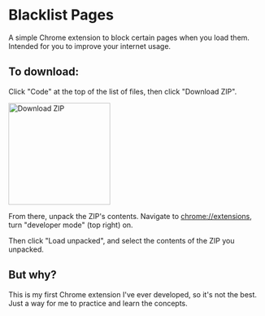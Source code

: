 # Blacklist Pages
A simple Chrome extension to block certain pages when you load them. Intended for you to improve your internet usage.
## To download:
Click "Code" at the top of the list of files, then click "Download ZIP".

<img width="200" alt="Download ZIP" src="https://user-images.githubusercontent.com/82768218/134955980-f7afd04a-48b2-41eb-bb69-67e615227e7a.png">

From there, unpack the ZIP's contents. Navigate to <a href="chrome://extensions">chrome://extensions</a>, turn "developer mode" (top right) on.

Then click "Load unpacked", and select the contents of the ZIP you unpacked.

## But why?
This is my first Chrome extension I've ever developed, so it's not the best. Just a way for me to practice and learn the concepts.
